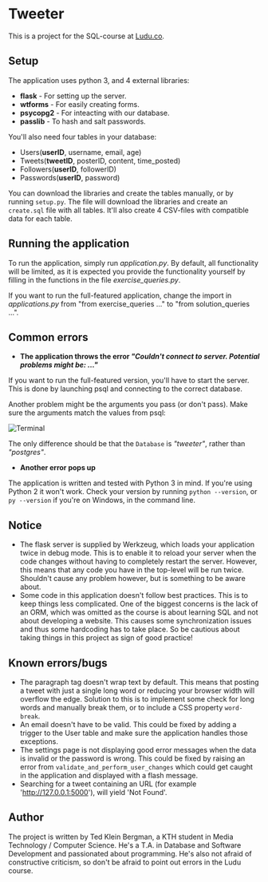 # Tweeter

This is a project for the SQL-course at [Ludu.co](https://www.ludu.co/course/lar-dig-sql).


## Setup

The application uses python 3, and 4 external libraries:
* **flask** - For setting up the server.
* **wtforms** - For easily creating forms.
* **psycopg2** - For inteacting with our database.
* **passlib** - To hash and salt passwords.


You'll also need four tables in your database:
* Users(**userID**, username, email, age)
* Tweets(**tweetID**, posterID, content, time_posted)
* Followers(**userID**, followerID)
* Passwords(**userID**, password)


You can download the libraries and create the tables manually, or by running `setup.py`. The file will download the libraries and create an `create.sql` file with all tables. It'll also create 4 CSV-files with compatible data for each table.


## Running the application

To run the application, simply run _application.py_. By default, all functionality will be limited, as it is expected you provide the functionality yourself by filling in the functions in the file _exercise_queries.py_.

If you want to run the full-featured application, change the import in _applications.py_ from "from exercise_queries ..." to "from solution_queries ...". 

## Common errors
* **The application throws the error _"Couldn't connect to server. Potential problems might be: ..."_**

If you want to run the full-featured version, you'll have to start the server. This is done by launching psql and connecting to the correct database.

Another problem might be the arguments you pass (or don't pass). Make sure the arguments match the values from psql:

![Terminal](https://i.imgur.com/tKTUkpG.png)

The only difference should be that the `Database` is _"tweeter"_, rather than _"postgres"_.

* **Another error pops up**

The application is written and tested with Python 3 in mind. If you're using Python 2 it won't work. Check your version by running `python --version`, or `py --version` if you're on Windows, in the command line.

## Notice

* The flask server is supplied by Werkzeug, which loads your application twice in debug mode. This is to enable it to reload your server when the code changes without having to completely restart the server. However, this means that any code you have in the top-level will be run twice. Shouldn't cause any problem however, but is something to be aware about.
* Some code in this application doesn't follow best practices. This is to keep things less complicated. One of the biggest concerns is the lack of an ORM, which was omitted as the course is about learning SQL and not about developing a website. This causes some synchronization issues and thus some hardcoding has to take place. So be cautious about taking things in this project as sign of good practice!

## Known errors/bugs

* The paragraph tag doesn't wrap text by default. This means that posting a tweet with just a single long word or reducing your browser width will overflow the edge. Solution to this is to implement some check for long words and manually break them, or to include a CSS property `word-break`.
* An email doesn't have to be valid. This could be fixed by adding a trigger to the User table and make sure the application handles those exceptions.
* The settings page is not displaying good error messages when the data is invalid or the password is wrong. This could be fixed by raising an error from `validate_and_perform_user_changes` which could get caught in the application and displayed with a flash message.
* Searching for a tweet containing an URL (for example 'http://127.0.0.1:5000'), will yield 'Not Found'.

## Author

The project is written by Ted Klein Bergman, a KTH student in Media Technology / Computer Science. He's a T.A. in Database and Software Development and passionated about programming. He's also not afraid of constructive criticism, so don't be afraid to point out errors in the Ludu course.
